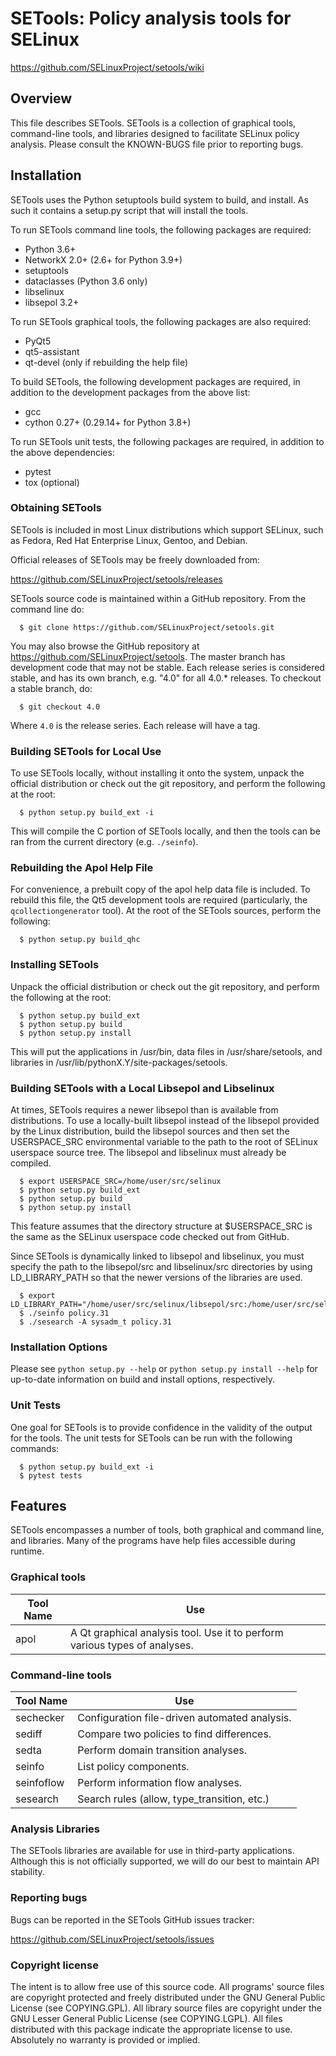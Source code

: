 # SETools: Policy analysis tools for SELinux
https://github.com/SELinuxProject/setools/wiki

## Overview

This file describes SETools.  SETools is a collection of graphical tools,
command-line tools, and libraries designed to facilitate SELinux policy
analysis.  Please consult the KNOWN-BUGS file prior to reporting bugs.

## Installation

SETools uses the Python setuptools build system to build, and install.
As such it contains a setup.py script that will install the tools.

To run SETools command line tools, the following packages are required:
* Python 3.6+
* NetworkX 2.0+ (2.6+ for Python 3.9+)
* setuptools
* dataclasses (Python 3.6 only)
* libselinux
* libsepol 3.2+

To run SETools graphical tools, the following packages are also required:
* PyQt5
* qt5-assistant
* qt-devel (only if rebuilding the help file)

To build SETools, the following development packages are required, in
addition to the development packages from the above list:
* gcc
* cython 0.27+ (0.29.14+ for Python 3.8+)

To run SETools unit tests, the following packages are required, in
addition to the above dependencies:
* pytest
* tox (optional)

### Obtaining SETools

SETools is included in most Linux distributions which support
SELinux, such as Fedora, Red Hat Enterprise Linux, Gentoo,
and Debian.

Official releases of SETools may be freely downloaded from:

https://github.com/SELinuxProject/setools/releases

SETools source code is maintained within a GitHub repository.
From the command line do:
```
  $ git clone https://github.com/SELinuxProject/setools.git
```
You may also browse the GitHub repository at
https://github.com/SELinuxProject/setools.  The master branch
has development code that may not be stable.  Each release series
is considered stable, and has its own branch, e.g. "4.0" for all
4.0.* releases.  To checkout a stable branch, do:
```
  $ git checkout 4.0
```
Where `4.0` is the release series.  Each release will have a tag.

### Building SETools for Local Use

To use SETools locally, without installing it onto the system,
unpack the official distribution or check out the git repository,
and perform the following at the root:
```
  $ python setup.py build_ext -i
```
This will compile the C portion of SETools locally, and then
the tools can be ran from the current directory (e.g. ```./seinfo```).

### Rebuilding the Apol Help File

For convenience, a prebuilt copy of the apol help data file is included.
To rebuild this file, the Qt5 development tools are required
(particularly, the ```qcollectiongenerator``` tool).  At the root
of the SETools sources, perform the following:
```
  $ python setup.py build_qhc
```

### Installing SETools

Unpack the official distribution or check out the git repository,
and perform the following at the root:
```
  $ python setup.py build_ext
  $ python setup.py build
  $ python setup.py install
```
This will put the applications in /usr/bin, data files in /usr/share/setools,
and libraries in /usr/lib/pythonX.Y/site-packages/setools.

### Building SETools with a Local Libsepol and Libselinux

At times, SETools requires a newer libsepol than is available from
distributions.  To use a locally-built libsepol instead of the libsepol
provided by the Linux distribution, build the libsepol sources and then
set the USERSPACE_SRC environmental variable to the path to the root of
SELinux userspace source tree. The libsepol and libselinux must already
be compiled.

```
  $ export USERSPACE_SRC=/home/user/src/selinux
  $ python setup.py build_ext
  $ python setup.py build
  $ python setup.py install
```

This feature assumes that the directory structure at $USERSPACE_SRC is the
same as the SELinux userspace code checked out from GitHub.

Since SETools is dynamically linked to libsepol and libselinux, you must
specify the path to the libsepol/src and libselinux/src directories by
using LD_LIBRARY_PATH so that the newer versions of the libraries are used.

```
  $ export LD_LIBRARY_PATH="/home/user/src/selinux/libsepol/src:/home/user/src/selinux/libselinux/src"
  $ ./seinfo policy.31
  $ ./sesearch -A sysadm_t policy.31
```

### Installation Options

Please see `python setup.py --help` or `python setup.py install --help`
for up-to-date information on build and install options, respectively.

### Unit Tests

One goal for SETools is to provide confidence in the validity of the
output for the tools.  The unit tests for SETools can be run with
the following commands:

```
  $ python setup.py build_ext -i
  $ pytest tests
```

## Features

SETools encompasses a number of tools, both graphical and command
line, and libraries.  Many of the programs have help files accessible
during runtime.

### Graphical tools

Tool Name  | Use
---------- | -------------------------------------------
apol       | A Qt graphical analysis tool.  Use it to perform various types of analyses.

### Command-line tools

Tool Name  | Use
---------- | -------------------------------------------
sechecker  | Configuration file-driven automated analysis.
sediff     | Compare two policies to find differences.
sedta      | Perform domain transition analyses.
seinfo     | List policy components.
seinfoflow | Perform information flow analyses.
sesearch   | Search rules (allow, type_transition, etc.)

### Analysis Libraries

The SETools libraries are available for use in third-party
applications.  Although this is not officially supported, we will
do our best to maintain API stability.

### Reporting bugs

Bugs can be reported in the SETools GitHub issues tracker:

https://github.com/SELinuxProject/setools/issues

### Copyright license

The intent is to allow free use of this source code.  All programs'
source files are copyright protected and freely distributed under the
GNU General Public License (see COPYING.GPL).  All library source
files are copyright under the GNU Lesser General Public License (see
COPYING.LGPL).  All files distributed with this package indicate the
appropriate license to use.  Absolutely no warranty is provided or implied.
